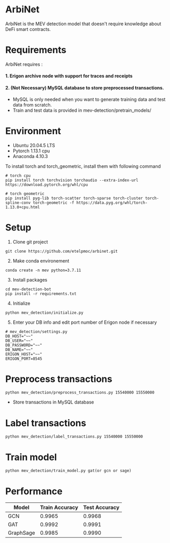 # ArbiNet

ArbiNet is the MEV detection model that doesn't require knowledge about DeFi smart contracts. 

# Requirements

ArbiNet requires :

#### 1. Erigon archive node with support for traces and receipts

#### 2. (Not Necessary) MySQL database to store preprocessed transactions. 
- MySQL is only needed when you want to generate training data and test data from scratch. 
- Train and test data is provided in mev-detection/pretrain_models/

# Environment
- Ubuntu 20.04.5 LTS
- Pytorch 1.13.1 cpu
- Anaconda 4.10.3

To install torch and torch_geometric, install them with following command
```
# torch cpu
pip install torch torchvision torchaudio --extra-index-url https://download.pytorch.org/whl/cpu

# torch geometric
pip install pyg-lib torch-scatter torch-sparse torch-cluster torch-spline-conv torch-geometric -f https://data.pyg.org/whl/torch-1.13.0+cpu.html

```

# Setup

1. Clone git project
```
git clone https://github.com/etelpmoc/arbinet.git
```

2. Make conda environement
```
conda create -n mev python=3.7.11
```

3. Install packages
```
cd mev-detection-bot
pip install -r requirements.txt
```

4. Initialize
```
python mev_detection/initialize.py
```

5. Enter your DB info and edit port number of Erigon node if necessary 
```
# mev_detection/settings.py
DB_HOST="~~"
DB_USER="~~"
DB_PASSWORD="~~"
DB_NAME="~~"
ERIGON_HOST="~~"
ERIGON_PORT=8545
```

# Preprocess transactions
```
python mev_detection/preprocess_transactions.py 15540000 15550000
```
- Store transactions in MySQL database

# Label transactions
```
python mev_detection/label_transactions.py 15540000 15550000
```

# Train model
```
python mev_detection/train_model.py gat(or gcn or sage)
```

# Performance
| Model  | Train Accuracy | Test Accuracy |
| ------------- | ------------- | ------------- |
| GCN  | 0.9965  | 0.9968  |
| GAT  | 0.9992  | 0.9991  |
| GraphSage  | 0.9985  | 0.9990  |
